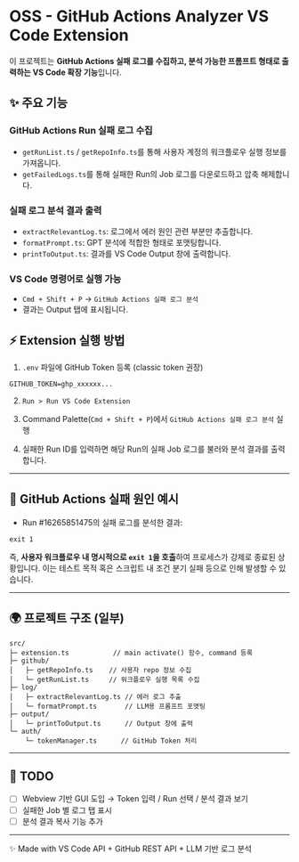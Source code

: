 # OSS - GitHub Actions Analyzer VS Code Extension

이 프로젝트는 **GitHub Actions 실패 로그를 수집하고, 분석 가능한 프롬프트 형태로 출력하는 VS Code 확장 기능**입니다.

## ✨ 주요 기능

###  GitHub Actions Run 실패 로그 수집

* `getRunList.ts` / `getRepoInfo.ts`를 통해 사용자 계정의 워크플로우 실행 정보를 가져옵니다.
* `getFailedLogs.ts`를 통해 실패한 Run의 Job 로그를 다운로드하고 압축 해제합니다.

###  실패 로그 분석 결과 출력

* `extractRelevantLog.ts`: 로그에서 에러 원인 관련 부분만 추출합니다.
* `formatPrompt.ts`: GPT 분석에 적합한 형태로 포맷팅합니다.
* `printToOutput.ts`: 결과를 VS Code Output 창에 출력합니다.

###  VS Code 명령어로 실행 가능

* `Cmd + Shift + P` → `GitHub Actions 실패 로그 분석`
* 결과는 Output 탭에 표시됩니다.

## ⚡ Extension 실행 방법

1. `.env` 파일에 GitHub Token 등록 (classic token 권장)

```
GITHUB_TOKEN=ghp_xxxxxx...
```

2. `Run > Run VS Code Extension`

3. Command Palette(`Cmd + Shift + P`)에서 `GitHub Actions 실패 로그 분석` 실행

4. 실패한 Run ID를 입력하면 해당 Run의 실패 Job 로그를 불러와 분석 결과를 출력합니다.

---

## 🚫 GitHub Actions 실패 원인 예시

* Run #16265851475의 실패 로그를 분석한 결과:

```
exit 1
```

즉, **사용자 워크플로우 내 명시적으로 `exit 1`을 호출**하여 프로세스가 강제로 종료된 상황입니다.
이는 테스트 목적 혹은 스크립트 내 조건 분기 실패 등으로 인해 발생할 수 있습니다.

---

## 🌍 프로젝트 구조 (일부)

```
src/
├─ extension.ts           // main activate() 함수, command 등록
├─ github/
│   ├─ getRepoInfo.ts    // 사용자 repo 정보 수집
│   └─ getRunList.ts     // 워크플로우 실행 목록 수집
├─ log/
│   ├─ extractRelevantLog.ts // 에러 로그 추출
│   └─ formatPrompt.ts       // LLM용 프롬프트 포맷팅
├─ output/
│   └─ printToOutput.ts      // Output 창에 출력
└─ auth/
    └─ tokenManager.ts      // GitHub Token 처리
```

---

## 🚀 TODO

* [ ] Webview 기반 GUI 도입 → Token 입력 / Run 선택 / 분석 결과 보기
* [ ] 실패한 Job 별 로그 탭 표시
* [ ] 분석 결과 복사 기능 추가

---

✨ Made with VS Code API + GitHub REST API + LLM 기반 로그 분석
